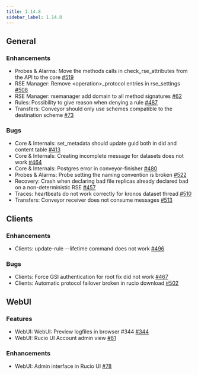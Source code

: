 ```yaml
---
title: 1.14.8
sidebar_label: 1.14.8
---
```


## General

### Enhancements

- Probes & Alarms: Move the methods calls in check_rse_attributes from the API to the core [#519](https://github.com/rucio/rucio/issues/519)
- RSE Manager: Remove \<operation\>_protocol entries in rse_settings [#508](https://github.com/rucio/rucio/issues/508)
- RSE Manager: rsemanager add domain to all method signatures [#62](https://github.com/rucio/rucio/issues/62)
- Rules: Possibility to give reason when denying a rule [#487](https://github.com/rucio/rucio/issues/487)
- Transfers: Conveyor should only use schemes compatible to the destination scheme [#73](https://github.com/rucio/rucio/issues/73)

### Bugs

- Core & Internals: set_metadata should update guid both in did and content table [#413](https://github.com/rucio/rucio/issues/413)
- Core & Internals: Creating incomplete message for datasets does not work [#464](https://github.com/rucio/rucio/issues/464)
- Core & Internals: Postgres error in conveyor-finisher [#480](https://github.com/rucio/rucio/issues/480)
- Probes & Alarms: Probe setting the naming convention is broken [#522](https://github.com/rucio/rucio/issues/522)
- Recovery: Crash when declaring bad file replicas already declared bad on a non-deterministic RSE [#457](https://github.com/rucio/rucio/issues/457)
- Traces: heartbeats do not work correctly for kronos dataset thread [#510](https://github.com/rucio/rucio/issues/510)
- Transfers: Conveyor receiver does not consume messages [#513](https://github.com/rucio/rucio/issues/513)

## Clients

### Enhancements

- Clients: update-rule --lifetime command does not work [#496](https://github.com/rucio/rucio/issues/496)

### Bugs

- Clients: Force GSI authentication for root fix did not work [#467](https://github.com/rucio/rucio/issues/467)
- Clients: Automatic protocol failover broken in rucio download [#502](https://github.com/rucio/rucio/issues/502)


## WebUI

### Features

- WebUI: WebUI: Preview logfiles in browser #344 [#344](https://github.com/rucio/rucio/issues/344)
- WebUI: Rucio UI Account admin view [#81](https://github.com/rucio/rucio/issues/81)

### Enhancements

- WebUI: Admin interface in Rucio UI [#78](https://github.com/rucio/rucio/issues/78)
